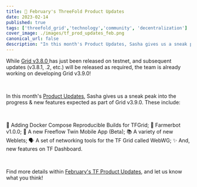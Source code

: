```yaml
---
title: 📣 February's ThreeFold Product Updates
date: 2023-02-14
published: true
tags: ['threefold_grid','technology','community', 'decentralization']
cover_image: ./images/tf_prod_updates_feb.png
canonical_url: false
description: "In this month's Product Updates, Sasha gives us a sneak peak into the progress & new features expected as part of Grid v3.9.0."
---
```


While [Grid v3.8.0 ](https://library.threefold.me/info/manual/#/manual__tfgrid_release_3_8_0)has just been released on testnet, and subsequent updates (v3.8.1, .2, etc.) will be released as required, the team is already working on developing Grid v3.9.0! 

<br/>

In this month's [Product Updates](https://forum.threefold.io/t/threefold-product-updates-february-2023/3780), Sasha gives us a sneak peak into the progress & new features expected as part of Grid v3.9.0. These include: 

<br/>

🐙 Adding Docker Compose Reproducible Builds for TFGrid;
🤖 Farmerbot v1.0.0;
👯 A new Freeflow Twin Mobile App (Beta);
📚 A variety of new Weblets; 
🗣 A set of networking tools for the TF Grid called WebWG;
✨ And, new features on TF Dashboard. 

<br/>

Find more details within [February's TF Product Updates](https://forum.threefold.io/t/threefold-product-updates-february-2023/3780), and let us know what you think!